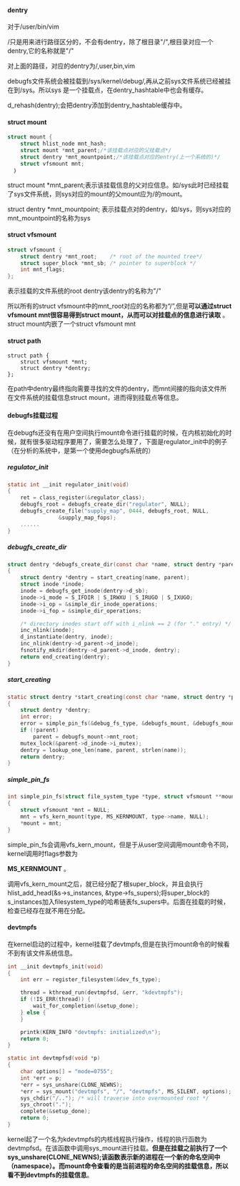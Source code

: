 #### dentry

对于/user/bin/vim

/只是用来进行路径区分的，不会有dentry，除了根目录"/",根目录对应一个dentry,它的名称就是"/"

对上面的路径，对应的dentry为/,user,bin,vim

debugfs文件系统会被挂载到/sys/kernel/debug/,再从之前sys文件系统已经被挂在到/sys。所以sys 是一个挂载点，在dentry_hashtable中也会有缓存。

d_rehash(dentry);会把dentry添加到dentry_hashtable缓存中。

#### struct mount

```c
struct mount {
	struct hlist_node mnt_hash;
	struct mount *mnt_parent;/*该挂载点对应的父挂载点*/
	struct dentry *mnt_mountpoint;/*该挂载点对应的entry(上一个系统的)*/
	struct vfsmount mnt;
  ｝
```

struct mount *mnt_parent;表示该挂载信息的父对应信息。如/sys此时已经挂载了sys文件系统，则sys对应的mount的父mount应为/的mount。

struct dentry *mnt_mountpoint; 表示挂载点对的dentry，如/sys，则sys对应的mnt_mountpoint的名称为sys

#### struct vfsmount

```c
struct vfsmount {
	struct dentry *mnt_root;	/* root of the mounted tree*/
	struct super_block *mnt_sb;	/* pointer to superblock */
	int mnt_flags;
};
```
表示挂载的文件系统的root dentry该dentry的名称为"/"

所以所有的struct vfsmount中的mnt_root对应的名称都为“/”,但是**可以通过struct vfsmount mnt很容易得到struct mount，从而可以对挂载点的信息进行读取** 。struct mount内嵌了一个struct vfsmount mnt

#### struct path

```
struct path {
	struct vfsmount *mnt;
	struct dentry *dentry;
};

```

在path中dentry最终指向需要寻找的文件的dentry，而mnt间接的指向该文件所在文件系统的挂载信息struct mount，进而得到挂载点等信息。

#### debugfs挂载过程

在debugfs还没有在用户空间执行mount命令进行挂载的时候，在内核初始化的时候，就有很多驱动程序要用了，需要怎么处理了，下面是regulator_init中的例子（在分析的系统中，是第一个使用degbugfs系统的）

##### regulator_init

```c
static int __init regulator_init(void)
{
	ret = class_register(&regulator_class);
	debugfs_root = debugfs_create_dir("regulator", NULL);
	debugfs_create_file("supply_map", 0444, debugfs_root, NULL,
			    &supply_map_fops);
	......
}
```
##### debugfs_create_dir
```c
struct dentry *debugfs_create_dir(const char *name, struct dentry *parent)
{
	struct dentry *dentry = start_creating(name, parent);
	struct inode *inode;
	inode = debugfs_get_inode(dentry->d_sb);
	inode->i_mode = S_IFDIR | S_IRWXU | S_IRUGO | S_IXUGO;
	inode->i_op = &simple_dir_inode_operations;
	inode->i_fop = &simple_dir_operations;

	/* directory inodes start off with i_nlink == 2 (for "." entry) */
	inc_nlink(inode);
	d_instantiate(dentry, inode);
	inc_nlink(dentry->d_parent->d_inode);
	fsnotify_mkdir(dentry->d_parent->d_inode, dentry);
	return end_creating(dentry);
}
```
##### start_creating
```c
static struct dentry *start_creating(const char *name, struct dentry *parent)
{
	struct dentry *dentry;
	int error;
	error = simple_pin_fs(&debug_fs_type, &debugfs_mount, &debugfs_mount_count);
	if (!parent)
		parent = debugfs_mount->mnt_root;
	mutex_lock(&parent->d_inode->i_mutex);
	dentry = lookup_one_len(name, parent, strlen(name));
	return dentry;
}
```

##### simple_pin_fs

```c
int simple_pin_fs(struct file_system_type *type, struct vfsmount **mount, int *count)
{
	struct vfsmount *mnt = NULL;
	mnt = vfs_kern_mount(type, MS_KERNMOUNT, type->name, NULL);
	*mount = mnt;
}
```

simple_pin_fs会调用vfs_kern_mount，但是于从user空间调用mount命令不同，kernel调用时flags参数为

**MS_KERNMOUNT** 。

调用vfs_kern_mount之后，就已经分配了根super_block，并且会执行hlist_add_head(&s->s_instances, &type->fs_supers);将super_block的s_instances加入filesystem_type的哈希链表fs_supers中。后面在挂载的时候，检查已经存在就不用在分配。

#### devtmpfs

在kernel启动的过程中，kernel挂载了devtmpfs,但是在执行mount命令的时候看不到有该文件系统信息。

```c
int __init devtmpfs_init(void)
{
	int err = register_filesystem(&dev_fs_type);

	thread = kthread_run(devtmpfsd, &err, "kdevtmpfs");
	if (!IS_ERR(thread)) {
		wait_for_completion(&setup_done);
	} else {
	}

	printk(KERN_INFO "devtmpfs: initialized\n");
	return 0;
}
```

```c
static int devtmpfsd(void *p)
{
	char options[] = "mode=0755";
	int *err = p;
	*err = sys_unshare(CLONE_NEWNS);
	*err = sys_mount("devtmpfs", "/", "devtmpfs", MS_SILENT, options);
	sys_chdir("/.."); /* will traverse into overmounted root */
	sys_chroot(".");
	complete(&setup_done);
	return 0;
}
```

kernel起了一个名为kdevtmpfs的内核线程执行操作，线程的执行函数为devtmpfsd。在该函数中调用sys_mount进行挂载。**但是在挂载之前执行了一个sys_unshare(CLONE_NEWNS);该函数表示新的进程在一个新的命名空间中（namespace）。而mount命令查看的是当前进程的命名空间的挂载信息，所以看不到devtmpfs的挂载信息**。